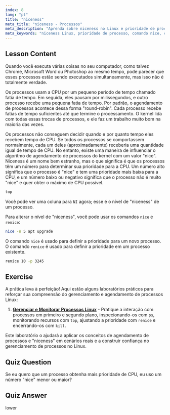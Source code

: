 ```yaml
---
index: 8
lang: "pt"
title: "niceness"
meta_title: "niceness - Processos"
meta_description: "Aprenda sobre niceness no Linux e prioridade de processo. Entenda os comandos nice e renice para gerenciar o tempo de CPU para processos. Melhore o desempenho do sistema!"
meta_keywords: "niceness Linux, prioridade de processo, comando nice, comando renice, tutorial Linux, agendamento de CPU, Linux para iniciantes, guia Linux"
---
```


## Lesson Content

Quando você executa várias coisas no seu computador, como talvez Chrome, Microsoft Word ou Photoshop ao mesmo tempo, pode parecer que esses processos estão sendo executados simultaneamente, mas isso não é totalmente verdade.

Os processos usam a CPU por um pequeno período de tempo chamado fatia de tempo. Em seguida, eles pausam por milissegundos, e outro processo recebe uma pequena fatia de tempo. Por padrão, o agendamento de processos acontece dessa forma "round-robin". Cada processo recebe fatias de tempo suficientes até que termine o processamento. O kernel lida com todas essas trocas de processos, e ele faz um trabalho muito bom na maioria das vezes.

Os processos não conseguem decidir quando e por quanto tempo eles recebem tempo de CPU. Se todos os processos se comportassem normalmente, cada um deles (aproximadamente) receberia uma quantidade igual de tempo de CPU. No entanto, existe uma maneira de influenciar o algoritmo de agendamento de processos do kernel com um valor "nice". Niceness é um nome bem estranho, mas o que significa é que os processos têm um número para determinar sua prioridade para a CPU. Um número alto significa que o processo é "nice" e tem uma prioridade mais baixa para a CPU, e um número baixo ou negativo significa que o processo não é muito "nice" e quer obter o máximo de CPU possível.

```bash
top
```

Você pode ver uma coluna para `NI` agora; esse é o nível de "niceness" de um processo.

Para alterar o nível de "niceness", você pode usar os comandos `nice` e `renice`:

```bash
nice -n 5 apt upgrade
```

O comando `nice` é usado para definir a prioridade para um novo processo. O comando `renice` é usado para definir a prioridade em um processo existente.

```bash
renice 10 -p 3245
```

## Exercise

A prática leva à perfeição! Aqui estão alguns laboratórios práticos para reforçar sua compreensão do gerenciamento e agendamento de processos Linux:

1. **[Gerenciar e Monitorar Processos Linux](https://labex.io/pt/labs/comptia-manage-and-monitor-linux-processes-590864)** - Pratique a interação com processos em primeiro e segundo plano, inspecionando-os com `ps`, monitorando recursos com `top`, ajustando a prioridade com `renice` e encerrando-os com `kill`.

Este laboratório o ajudará a aplicar os conceitos de agendamento de processos e "niceness" em cenários reais e a construir confiança no gerenciamento de processos no Linux.

## Quiz Question

Se eu quero que um processo obtenha mais prioridade de CPU, eu uso um número "nice" menor ou maior?

## Quiz Answer

lower
